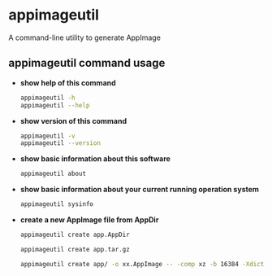# appimageutil

A command-line utility to generate AppImage

## appimageutil command usage

- **show help of this command**

    ```bash
    appimageutil -h
    appimageutil --help
    ```

- **show version of this command**

    ```bash
    appimageutil -v
    appimageutil --version
    ```

- **show basic information about this software**

    ```bash
    appimageutil about
    ```

- **show basic information about your current running operation system**

    ```bash
    appimageutil sysinfo
    ```

- **create a new AppImage file from AppDir**

    ```bash
    appimageutil create app.AppDir

    appimageutil create app.tar.gz

    appimageutil create app/ -o xx.AppImage -- -comp xz -b 16384 -Xdict-size 100% -root-owned -noappend
    ```
